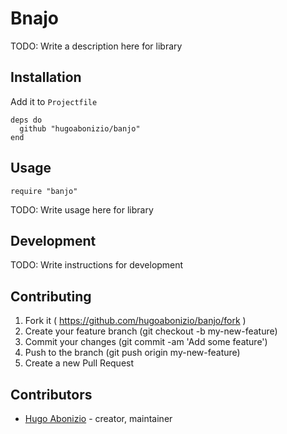 # Bnajo

TODO: Write a description here for library

## Installation

Add it to `Projectfile`

```crystal
deps do
  github "hugoabonizio/banjo"
end
```

## Usage

```crystal
require "banjo"
```

TODO: Write usage here for library

## Development

TODO: Write instructions for development

## Contributing

1. Fork it ( https://github.com/hugoabonizio/banjo/fork )
2. Create your feature branch (git checkout -b my-new-feature)
3. Commit your changes (git commit -am 'Add some feature')
4. Push to the branch (git push origin my-new-feature)
5. Create a new Pull Request

## Contributors

- [Hugo Abonizio](https://github.com/hugoabonizio)  - creator, maintainer
